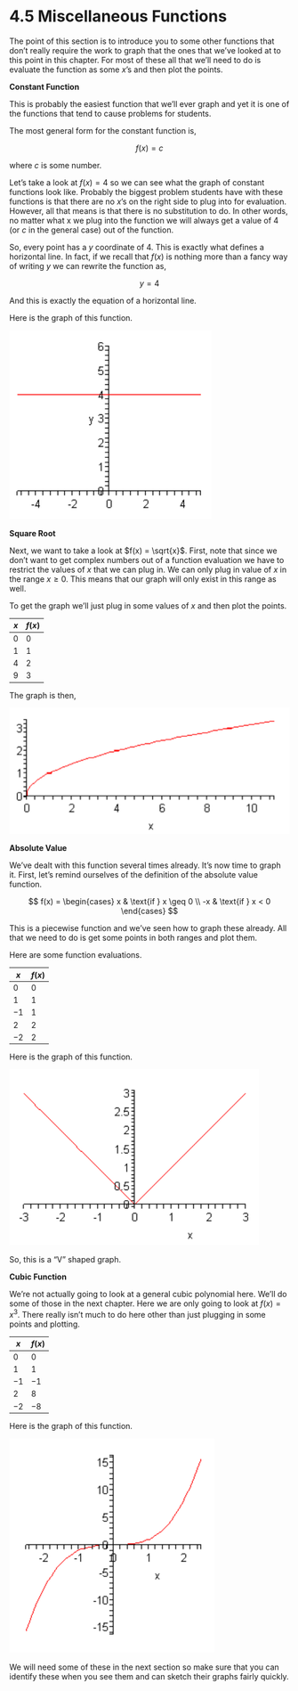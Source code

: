 # 4.5 Miscellaneous Functions

The point of this section is to introduce you to some other functions that don’t
really require the work to graph that the ones that we’ve looked at to this
point in this chapter. For most of these all that we’ll need to do is evaluate
the function as some $x$’s and then plot the points.

**Constant Function**

This is probably the easiest function that we’ll ever graph and yet it is one of
the functions that tend to cause problems for students.

The most general form for the constant function is,

$$ f(x) = c $$

where $c$ is some number.

Let’s take a look at $f(x) = 4$ so we can see what the graph of constant
functions look like. Probably the biggest problem students have with these
functions is that there are no $x$’s on the right side to plug into for
evaluation. However, all that means is that there is no substitution to do. In
other words, no matter what x we plug into the function we will always get a
value of 4 (or $c$ in the general case) out of the function.

So, every point has a $y$ coordinate of 4. This is exactly what defines a
horizontal line. In fact, if we recall that $f(x)$ is nothing more than a fancy
way of writing $y$ we can rewrite the function as,

$$ y = 4 $$

And this is exactly the equation of a horizontal line.

Here is the graph of this function.

![Chapter 4.5 Image 1](./4.5_1.png)

**Square Root**

Next, we want to take a look at $f(x) = \sqrt{x}$. First, note that since we
don’t want to get complex numbers out of a function evaluation we have to
restrict the values of $x$ that we can plug in. We can only plug in value of $x$
in the range $x \geq 0$. This means that our graph will only exist in this range
as well.

To get the graph we’ll just plug in some values of $x$ and then plot the points.

| $x$ | $f(x)$ |
| --- | ------ |
| $0$ | $0$    |
| $1$ | $1$    |
| $4$ | $2$    |
| $9$ | $3$    |

The graph is then,

![Chapter 4.5 Image 2](./4.5_2.png)

**Absolute Value**

We’ve dealt with this function several times already. It’s now time to graph it.
First, let’s remind ourselves of the definition of the absolute value function.

$$
f(x) =
\begin{cases}
x & \text{if } x \geq 0 \\
-x & \text{if } x < 0
\end{cases}
$$

This is a piecewise function and we’ve seen how to graph these already. All that
we need to do is get some points in both ranges and plot them.

Here are some function evaluations.

| $x$  | $f(x)$ |
| ---- | ------ |
| $0$  | $0$    |
| $1$  | $1$    |
| $-1$ | $1$    |
| $2$  | $2$    |
| $-2$ | $2$    |

Here is the graph of this function.

![Chapter 4.5 Image 3](./4.5_3.png)

So, this is a “V” shaped graph.

**Cubic Function**

We’re not actually going to look at a general cubic polynomial here. We’ll do
some of those in the next chapter. Here we are only going to look at
$f(x) = x^3$. There really isn’t much to do here other than just plugging in
some points and plotting.

| $x$  | $f(x)$ |
| ---- | ------ |
| $0$  | $0$    |
| $1$  | $1$    |
| $-1$ | $-1$   |
| $2$  | $8$    |
| $-2$ | $-8$   |

Here is the graph of this function.

![Chapter 4.5 Image 4](./4.5_4.png)

We will need some of these in the next section so make sure that you can
identify these when you see them and can sketch their graphs fairly quickly.
